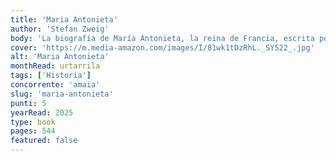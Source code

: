 ```yaml
---
title: 'Maria Antonieta'
author: 'Stefan Zweig'
body: 'La biografía de María Antonieta, la reina de Francia, escrita por Stefan Zweig, es un relato fascinante de la vida de una de las figuras más controvertidas de la historia. Zweig nos lleva a través de la vida de María Antonieta, desde su infancia en Austria hasta su ascenso al trono de Francia y su trágico final en la guillotina.'
cover: 'https://m.media-amazon.com/images/I/81wk1tDzRhL._SY522_.jpg'
alt: 'Maria Antonieta'
monthRead: urtarrila
tags: ['Historia']
concorrente: 'amaia'
slug: 'maria-antonieta'
punti: 5
yearRead: 2025
type: book
pages: 544
featured: false
---
```

